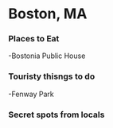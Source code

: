 # Boston, MA

### Places to Eat
-Bostonia Public House
### Touristy thisngs to do
-Fenway Park
### Secret spots from locals 
